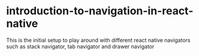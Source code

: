 # introduction-to-navigation-in-react-native
This is the initial setup to play around with different react native navigators such as stack navigator, tab navigator and drawer navigator
